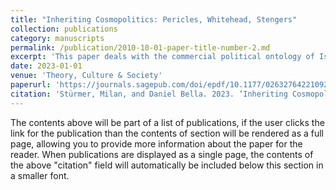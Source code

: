 ```yaml
---
title: "Inheriting Cosmopolitics: Pericles, Whitehead, Stengers"
collection: publications
category: manuscripts
permalink: /publication/2010-10-01-paper-title-number-2.md
excerpt: 'This paper deals with the commercial political ontology of Isabelle Stengers. By tracing the genealogy of this political ontology back to Pericles' first explicit defense of persuasion and tolerance, we argue that his famous funeral oration provides the structure for Whitehead's cosmology, and, ultimately, Stengers' cosmopolitics.'
date: 2023-01-01
venue: 'Theory, Culture & Society'
paperurl: 'https://journals.sagepub.com/doi/epdf/10.1177/02632764221092300'
citation: 'Stürmer, Milan, and Daniel Bella. 2023. ‘Inheriting Cosmopolitics: Pericles, Whitehead, Stengers’. Theory, Culture & Society 40 (3): 3–21. https://doi.org/10.1177/02632764221092300.'
---
```


The contents above will be part of a list of publications, if the user clicks the link for the publication than the contents of section will be rendered as a full page, allowing you to provide more information about the paper for the reader. When publications are displayed as a single page, the contents of the above "citation" field will automatically be included below this section in a smaller font.

